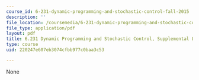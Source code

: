 ```yaml
---
course_id: 6-231-dynamic-programming-and-stochastic-control-fall-2015
description: ''
file_location: /coursemedia/6-231-dynamic-programming-and-stochastic-control-fall-2015/220247e607eb3074cfbb977c0baa3c53_MIT6_231F15_lec4.pdf
file_type: application/pdf
layout: pdf
title: 6.231 Dynamic Programming and Stochastic Control, Supplemental Lecture 4
type: course
uid: 220247e607eb3074cfbb977c0baa3c53

---
```

None